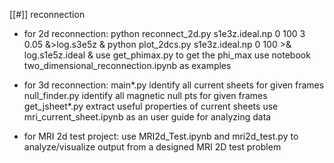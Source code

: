 [[#]] reconnection

  * for 2d reconnection:
      python reconnect_2d.py s1e3z.ideal.np 0 100 3 0.05 &>log.s3e5z &
      python plot_2dcs.py s1e3z.ideal.np  0 100 >& log.s1e5z.ideal &
      use get_phimax.py to get the phi_max
      use notebook two_dimensional_reconnection.ipynb as examples

  * for 3d reconnection: 
      main*.py  identify all current sheets for given frames
      null_finder.py  identify all magnetic null pts for given frames
      get_jsheet*.py  extract useful properties of current sheets 
      use mri_current_sheet.ipynb as an user guide for analyzing data
     
  * for MRI 2d test project: 
      use MRI2d_Test.ipynb and mri2d_test.py to analyze/visualize 
      output from a designed MRI 2D test problem

      




